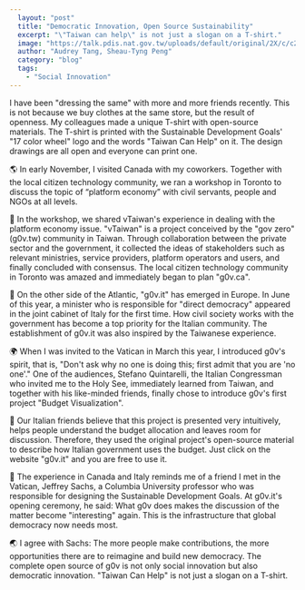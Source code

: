 ```yaml
---
  layout: "post"
  title: "Democratic Innovation, Open Source Sustainability"
  excerpt: "\"Taiwan can help\" is not just a slogan on a T-shirt."
  image: "https://talk.pdis.nat.gov.tw/uploads/default/original/2X/c/c2fc370f07085dd84216a64f6fc6f7aa11d19dd5.JPG"
  author: "Audrey Tang, Sheau-Tyng Peng"
  category: "blog"
  tags: 
    - "Social Innovation"
---
```



 I have been "dressing the same" with more and more friends recently. This is not because we buy clothes at the same store, but the result of openness. My colleagues made a unique T-shirt with open-source materials. The T-shirt is printed with the Sustainable Development Goals' "17 color wheel" logo and the words "Taiwan Can Help" on it. The design drawings are all open and everyone can print one.

🌎 In early November, I visited Canada with my coworkers. Together with the local citizen technology community, we ran a workshop in Toronto to discuss the topic of “platform economy” with civil servants, people and NGOs at all levels.

🍁 In the workshop, we shared vTaiwan's experience in dealing with the platform economy issue. "vTaiwan" is a project conceived by the "gov zero" (g0v.tw) community in Taiwan. Through collaboration between the private sector and the government, it collected the ideas of stakeholders such as relevant ministries, service providers, platform operators and users, and finally concluded with consensus. The local citizen technology community in Toronto was amazed and immediately began to plan "g0v.ca".

🍕 On the other side of the Atlantic, "g0v.it" has emerged in Europe. In June of this year, a minister who is responsible for "direct democracy" appeared in the joint cabinet of Italy for the first time. How civil society works with the government has become a top priority for the Italian community. The establishment of g0v.it was also inspired by the Taiwanese experience.

🌍 When I was invited to the Vatican in March this year, I introduced g0v's spirit, that is, "Don't ask why no one is doing this; first admit that you are 'no one'." One of the audiences, Stefano Quintarelli, the Italian Congressman who invited me to the Holy See, immediately learned from Taiwan, and together with his like-minded friends, finally chose to introduce g0v's first project "Budget Visualization".

🔄 Our Italian friends believe that this project is presented very intuitively, helps people understand the budget allocation and leaves room for discussion. Therefore, they used the original project's open-source material to describe how Italian government uses the budget. Just click on the website "g0v.it" and you are free to use it.

🚸 The experience in Canada and Italy reminds me of a friend I met in the Vatican, Jeffrey Sachs, a Columbia University professor who was responsible for designing the Sustainable Development Goals. At g0v.it's opening ceremony, he said: What g0v does makes the discussion of the matter become "interesting" again. This is the infrastructure that global democracy now needs most.

🌏 I agree with Sachs: The more people make contributions, the more opportunities there are to reimagine and build new democracy. The complete open source of g0v is not only social innovation but also democratic innovation. "Taiwan Can Help" is not just a slogan on a T-shirt. 
